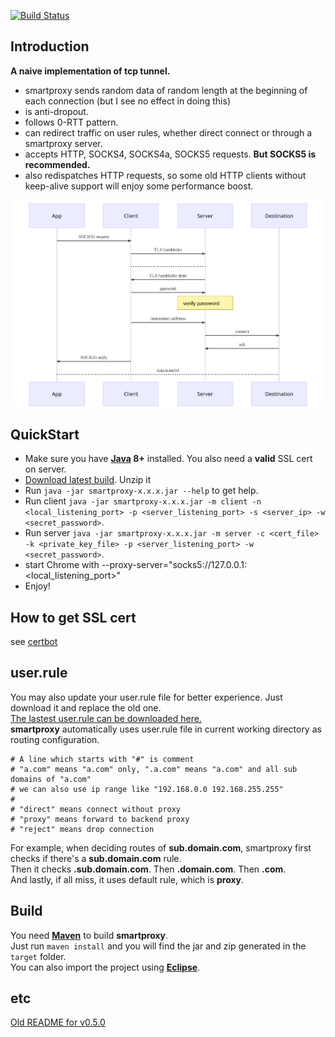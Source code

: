 [![Build Status](https://travis-ci.com/Immueggpain/smartproxy.svg?branch=master)](https://travis-ci.com/Immueggpain/smartproxy)

## Introduction 

**A naive implementation of tcp tunnel.**

- smartproxy sends random data of random length at the beginning of each connection (but I see no effect in doing this)
- is anti-dropout.
- follows 0-RTT pattern.
- can redirect traffic on user rules, whether direct connect or through a smartproxy server.
- accepts HTTP, SOCKS4, SOCKS4a, SOCKS5 requests. **But SOCKS5 is recommended.**
- also redispatches HTTP requests, so some old HTTP clients without keep-alive support will enjoy some performance boost.

![diagram](diagram.svg)

[//]: # (<img src="diagram.svg" width="90%">)

## QuickStart
* Make sure you have **[Java](https://jdk.java.net/11/) 8+** installed. You also need a **valid** SSL cert on server.
* [Download latest build](https://github.com/Immueggpain/smartproxy/releases). Unzip it
* Run `java -jar smartproxy-x.x.x.jar --help` to get help.
* Run client `java -jar smartproxy-x.x.x.jar -m client -n <local_listening_port> -p <server_listening_port> -s <server_ip> -w <secret_password>`.
* Run server `java -jar smartproxy-x.x.x.jar -m server -c <cert_file> -k <private_key_file> -p <server_listening_port> -w <secret_password>`.
* start Chrome with --proxy-server="socks5://127.0.0.1:<local_listening_port>"
* Enjoy!

## How to get SSL cert
see [certbot](https://certbot.eff.org/)

## user.rule
You may also update your user.rule file for better experience. Just download it and replace the old one.  
[The lastest user.rule can be downloaded here.](user.rule)  
**smartproxy** automatically uses user.rule file in current working directory as routing configuration.  
```
# A line which starts with "#" is comment
# "a.com" means "a.com" only, ".a.com" means "a.com" and all sub domains of "a.com" 
# we can also use ip range like "192.168.0.0 192.168.255.255"
#
# "direct" means connect without proxy
# "proxy" means forward to backend proxy
# "reject" means drop connection
```
For example, when deciding routes of **sub.domain.com**, smartproxy first checks if there's a **sub.domain.com** rule.  
Then it checks **.sub.domain.com**. Then **.domain.com**. Then **.com**.  
And lastly, if all miss, it uses default rule, which is **proxy**.

## Build
You need [**Maven**](https://maven.apache.org/) to build **smartproxy**.  
Just run `maven install` and you will find the jar and zip generated in the `target` folder.  
You can also import the project using [**Eclipse**](https://www.eclipse.org/).

## etc
[Old README for v0.5.0](README-0.5.0.md) 
